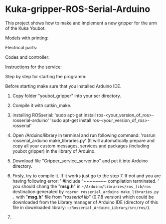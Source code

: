 # Kuka-gripper-ROS-Serial-Arduino

This project shows how to make and implement a new gripper for the arm of the Kuka Youbot.

Models with printing:

Electrical parts:

Codes and controller:

Instructions for the service:

Step by step for starting the programm:

Before starting make sure that you installed Arduino IDE.

1. Copy folder "youbot_gripper" into your scr directory.
2. Compile it with catkin_make.
3. installing ROSserial:
    'sudo apt-get install ros-<your_version_of_ros>-rosserial-arduino'
    'sudo apt-get install ros-<your_version_of_ros>-rosserial'
4. Open <your Arduino directory>/Arduino/library in terminal and run following command:
    'rosrun rosserial_arduino make_libraries.py'  (It will automatically prepare and copy all your custom messages, services and packages (including youbot gripper) in the library of Arduino.
5. Download file "Gripper_service_server.ino" and put it into Arduino directory.
6. Firsly, try to compile it. If it works just go to the step 7. If not and you are having following error:
' #include <cstring>
          ^~~~~~~~~
compilation terminated. '  you should  chang the  "**msg.h**" in `~/Arduino/libraries/ros_lib/ros`  destination generated by `rosrun rosserial_arduino make_libraries.py .` with "**msg.h**" file from "*rosserial lib*" (0.7.8 version) which could be downloaded from the Library manager of Arduino IDE (directory of this file in downloaded library: `~/Rosserial_Arduino_Library/src/ros/`).  

   
7.
                                 
